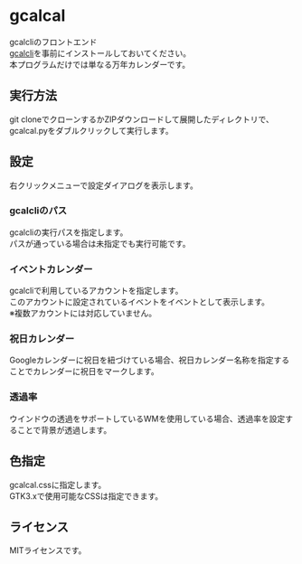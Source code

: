 # gcalcal
gcalcliのフロントエンド  
[gcalcli](https://github.com/insanum/gcalcli)を事前にインストールしておいてください。  
本プログラムだけでは単なる万年カレンダーです。  

## 実行方法  
git cloneでクローンするかZIPダウンロードして展開したディレクトリで、
gcalcal.pyをダブルクリックして実行します。  

## 設定  
右クリックメニューで設定ダイアログを表示します。  

### gcalcliのパス  
gcalcliの実行パスを指定します。  
パスが通っている場合は未指定でも実行可能です。  

### イベントカレンダー  
gcalcliで利用しているアカウントを指定します。  
このアカウントに設定されているイベントをイベントとして表示します。  
※複数アカウントには対応していません。  

### 祝日カレンダー  
Googleカレンダーに祝日を紐づけている場合、祝日カレンダー名称を指定することでカレンダーに祝日をマークします。  

### 透過率
ウインドウの透過をサポートしているWMを使用している場合、透過率を設定することで背景が透過します。  

## 色指定  
gcalcal.cssに指定します。  
GTK3.xで使用可能なCSSは指定できます。  

## ライセンス
MITライセンスです。  

